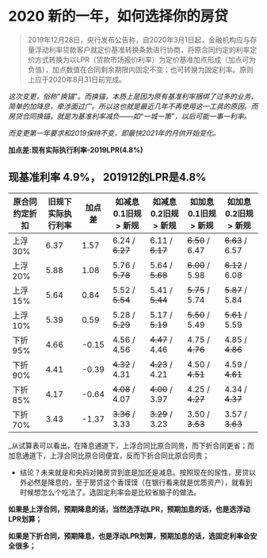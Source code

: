 # 2020 新的一年，如何选择你的房贷

>  2019年12月28日，央行发布公告称，自2020年3月1日起，金融机构应与存量浮动利率贷款客户就定价基准转换条款进行协商，将原合同约定的利率定价方式转换为以LPR（贷款市场报价利率）为定价基准加点形成（加点可为负值），加点数值在合同剩余期限内固定不变；也可转换为固定利率。原则上应于2020年8月31日前完成。


_这次变更，俗称“换锚”。而换锚，本质上是因为原有基准利率捆绑了过多的业务，简单的加降息，牵涉面过广。所以这也就是最近几年不再使用这一工具的原因。而房贷合同换锚，就是为基准利率减负——如“一城一策”，以后可能一事一利率。_


_而变更第一年要求和2019保持不变，即最快2021年的月供开始变化。_


__加点差:现有实际执行利率-2019LPR(4.8%)__


##  现基准利率 4.9%， 201912的LPR是4.8%


| 原合同约定折扣	| 旧规下实际执行利率	| 加点差| 如减息0.1旧规 > 新规|如减息0.2旧规 >	新规|如加息0.1旧规 >	新规|如加息0.2旧规 >	新规|
| ------------- | ----------- | ----------- | ----------- | ----------- | ----------- | ----------- | 
|上浮 30%	|6.37 	|1.57 	|6.24 / ~~6.27~~ 	|6.11 / ~~6.17~~ 	|~~6.50~~ / 6.47 	|~~6.63~~ / 6.57 |
|上浮 20%	|5.88 	|1.08 	|5.76 / ~~5.78~~ 	|5.64 / ~~5.68~~ 	|~~6.00~~ / 5.98 	|~~6.12~~ / 6.08 |
|上浮 15%	|5.64 	|0.84 	|5.52 / ~~5.54~~ 	|5.41 / ~~5.44~~ 	|~~5.75~~ / 5.74 	|~~5.87~~ / 5.84 |
|上浮 10%	|5.39 	|0.59 	|5.28 / ~~5.29~~ 	|5.17 / ~~5.19~~ 	|~~5.50~~ / 5.49 	|~~5.61~~ / 5.59 |
|下折 95%	|4.66 	|-0.15 	|4.56 / 4.56 	|~~4.47~~ / 4.46 	|4.75 / ~~4.76~~ 	|4.85 / ~~4.86~~ |
|下折 90%	|4.41 	|-0.39 	|~~4.32~~ / 4.31 	|~~4.23~~ / 4.21 	|4.50 / ~~4.51~~ 	|4.59 / ~~4.61~~ |
|下折 85%	|4.17 	|-0.64 	|~~4.08~~ / 4.07 	|~~4.00~~ / 3.97 	|4.25 / ~~4.27~~ 	|4.34 / ~~4.37~~ |
|下折 70%	|3.43 	|-1.37 	|~~3.36~~ / 3.33 	|~~3.29~~ / 3.23 	|3.50 / ~~3.53~~ 	|3.57 / ~~3.63~~ |

_从试算表可以看出，在降息通道下，上浮合同比原合同贵，而下折合同更省；而加息通道下，上浮合同比原合同便宜，反而下折合同比原合同贵；


*  结论？未来就是和央妈对赌房贷到底是加还是减息。按照现在的尿性，房贷以外必然是降息的，至于房贷这个香馍馍（在银行看来就是优质资产），就看到时候想怎么个吃法了。选固定利率会是比较省脑子的做法。


**如果是上浮合同，预期降息的话，当然选浮动LPR，预期加息的话，也是选浮动LPR划算；**


**如果是下折合同，预期降息，也是浮动LPR划算，预期加息的话，选固定利率会安全很多；**
